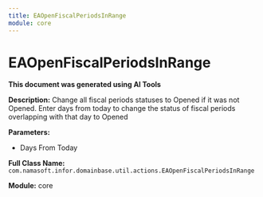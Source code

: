 ```yaml
---
title: EAOpenFiscalPeriodsInRange
module: core
---
```



<div class='entity-flows'>

# EAOpenFiscalPeriodsInRange

**This document was generated using AI Tools**

**Description:** Change all fiscal periods statuses to Opened if it was not Opened.
Enter days from today to change the status of fiscal periods overlapping with that day to Opened

**Parameters:**
- Days From Today

**Full Class Name:** `com.namasoft.infor.domainbase.util.actions.EAOpenFiscalPeriodsInRange`

**Module:** core


</div>

